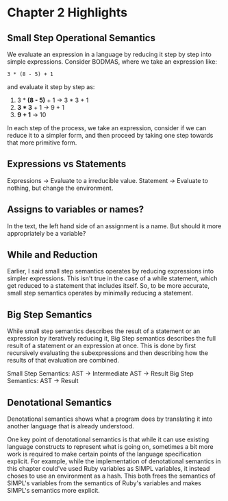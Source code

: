 # Chapter 2 Highlights

## Small Step Operational Semantics

We evaluate an expression in a language by reducing it step by step into simple expressions. Consider BODMAS, where we take an expression like:

```
3 * (8 - 5) + 1
```

and evaluate it step by step as:

1. 3 * **(8 - 5)** + 1 -> 3 * 3 + 1
2. **3 * 3** + 1 -> 9 + 1
3. **9 + 1** -> 10

In each step of the process, we take an expression, consider if we can reduce it to a simpler form, and then proceed by taking one step towards that more primitive form. 

## Expressions vs Statements

Expressions -> Evaluate to a irreducible value.
Statement -> Evaluate to nothing, but change the environment.

## Assigns to variables or names?

In the text, the left hand side of an assignment is a name. But should it more appropriately be a variable?

## While and Reduction

Earlier, I said small step semantics operates by reducing expressions into simpler expressions. This isn't true in the case of a while statement, which get reduced to a statement that includes itself. So, to be more accurate, small step semantics operates by minimally reducing a statement.

## Big Step Semantics

While small step semantics describes the result of a statement or an expression by iteratively reducing it, Big Step semantics describes the full result of a statement or an expression at once. This is done by first recursively evaluating the subexpressions and then describing how the results of that evaluation are combined.

Small Step Semantics: AST -> Intermediate AST -> Result
Big Step Semantics: AST -> Result

## Denotational Semantics

Denotational semantics shows what a program does by translating it into another language that is already understood. 

One key point of denotational semantics is that while it can use existing language constructs to represent what is going on, sometimes a bit more work is required to make certain points of the language specification explicit. For example, while the implementation of denotational semantics in this chapter could've used Ruby variables as SIMPL variables, it instead choses to use an environment as a hash. This both frees the semantics of SIMPL's variables from the semantics of Ruby's variables and makes SIMPL's semantics more explicit.

